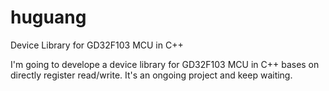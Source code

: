 # huguang
Device Library for GD32F103 MCU in C++

I'm going to develope a device library for GD32F103 MCU in C++ bases on directly register read/write. It's an ongoing project and keep waiting.
